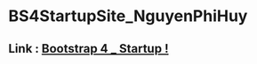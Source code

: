 # BS4StartupSite_NguyenPhiHuy
## Link : [Bootstrap 4 _ Startup !](https://huynhan147.github.io/BS4StartupSite_NguyenPhiHuy/)
